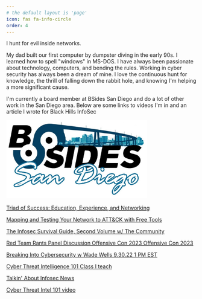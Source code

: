 ```yaml
---
# the default layout is 'page'
icon: fas fa-info-circle
order: 4
---
```


I hunt for evil inside networks.

My dad built our first computer by dumpster diving in the early 90s. I learned how to spell "windows" in MS-DOS. I have always been passionate about technology, computers, and bending the rules. Working in cyber security has always been a dream of mine. I love the continuous hunt for knowledge, the thrill of falling down the rabbit hole, and knowing I'm helping a more significant cause.

I'm currently a board member at BSides San Diego and do a lot of other work in the San Diego area.
Below are some links to videos I'm in and an article I wrote for Black Hills InfoSec

[<img src="/assets/images/bsides.PNG">](https://www.bsidessd.org/)


[Triad of Success: Education, Experience, and Networking](https://www.youtube.com/watch?v=tY27MsxygUk)

[Mapping and Testing Your Network to ATT&CK with Free Tools](https://youtu.be/eI4TvstZOqM?si=yXd1VIxiZJZRWv3)

[The Infosec Survival Guide, Second Volume w/ The Community](https://www.youtube.com/live/Go4H8z54TGk?si=feyPfidPK8a4AKf5&t=1294)

[Red Team Rants  Panel Discussion  Offensive Con 2023  Offensive Con 2023](https://youtu.be/p1Y2fC9OXMg?si=S1wYyqsE3qhIuSuW)

[Breaking Into Cybersecurity w Wade Wells 9.30.22 1 PM EST](https://www.youtube.com/watch?v=uG67G9-uZpI)

[Cyber Threat Intelligence 101 Class I teach](https://www.antisyphontraining.com/live-courses-catalog/cyber-threat-intelligence-101-w-wade-wells/)

[Talkin' About Infosec News](https://open.spotify.com/show/5JcgajysqCIYNPIR9ICcFe)

[Cyber Threat Intel 101 video](https://youtu.be/K8TCAMvkIYQ?si=aKR07kB1_Wz6JrH4)
